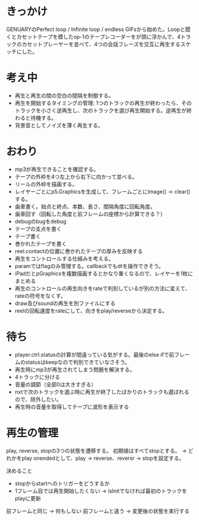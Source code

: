 # きっかけ
GENUARYのPerfect loop / Infinite loop / endless GIFsから始めた。Loopと聞くとカセットテープを模したop-1のテープレコーダーをが頭に浮かんで、4トラックのカセットプレーヤーを並べて、4つの会話フレーズを交互に再生するスケッチにした。

# 考え中
- 再生と再生の間の空白の間隔を制御する。
- 再生を開始するタイミングの管理: 1つのトラックの再生が終わったら、そのトラックを小さく逆再生し、次のトラックを選び再生開始する。逆再生が終わると待機する。
- 背景音としてノイズを薄く再生する。

# おわり
- mp3が再生できることを確認する。
- テープの外枠を4つ左上から右下に向かって並べる。
- リールの外枠を描画する。
- レイヤーごとにp5.Graphicsを生成して、フレームごとにimage() → clear()する。
- 歯車書く。始点と終点、本数、長さ、間隔角度に回転角度。
- 歯車回す（回転した角度と前フレームの座標から計算できる？）
- debugのbugをdebug
- テープの支点を書く
- テープ書く
- 巻かれたテープを書く
- reel.contactの位置に巻かれたテープの厚みを反映する
- 再生をコントロールする仕組みを考える。
- paramではflagのみ管理する。callbackでもdtを操作できそう。
- iPadだとpGraphicsを複数描画するとかなり重くなるので、レイヤーを1枚にまとめる
- 再生のコントロールの再生向きをrateで判別しているが別の方法に変えて、rateの符号をなくす。
- draw及びsoundの再生を別ファイルにする
- reelの回転速度をrateにして、向きをplay/reverseから決定する。

# 待ち
- player.ctrl.statusの計算が間違っている気がする。最後のelse ifで前フレームのstatusはkeepなので判別できていなさそう。
- 再生時にmp3が再生されてしまう問題を解決する。
- 4トラックに分ける
- 音量の調節（全部0は大きすぎる）
- nxtで次のトラックを選ぶ時に再生が終了したばかりのトラックも選ばれるので、除外したい。
- 再生時の音量を取得してテープに波形を表示する

# 再生の管理
play, reverse, stopの3つの状態を遷移する。
初期値はすべてstopとする。 -> どれかをplay
onendedとして、play -> reverse、reversr -> stopを設定する。

決めること
- stopからstartへのトリガーをどうするか
- 1フレーム目では再生開始したくない -> isInitでなければ最初のトラックをplayに更新

前フレームと同じ -> 何もしない
前フレームと違う -> 変更後の状態を実行する